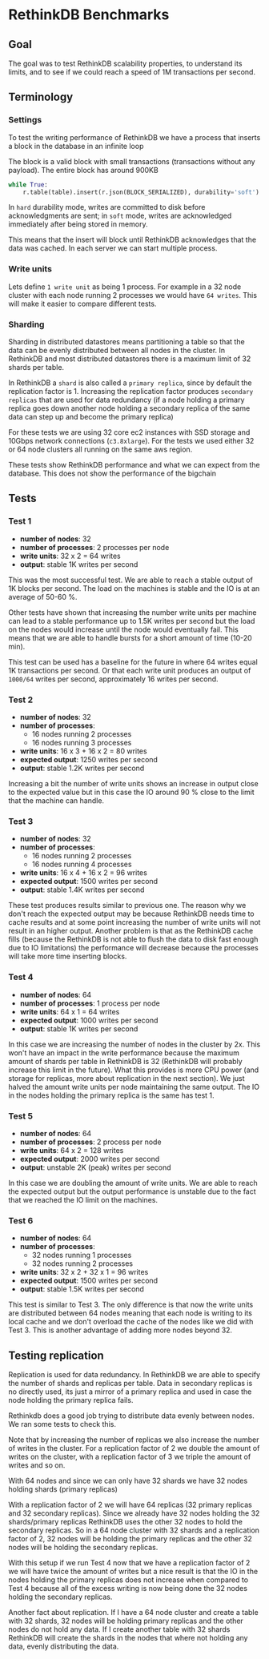 # RethinkDB Benchmarks

## Goal

The goal was to test RethinkDB scalability properties, to understand its limits, and to see if we could reach a speed of 1M transactions per second.

## Terminology

### Settings

To test the writing performance of RethinkDB we have a process that inserts a
block in the database in an infinite loop

The block is a valid block with small transactions (transactions without any
payload). The entire block has around 900KB

```python
while True:
    r.table(table).insert(r.json(BLOCK_SERIALIZED), durability='soft').run(conn)
```

In `hard` durability mode, writes are committed to disk before acknowledgments
are sent; in `soft` mode, writes are acknowledged immediately after being stored
in memory.

This means that the insert will block until RethinkDB acknowledges that the data
was cached. In each server we can start multiple process.

### Write units

Lets define `1 write unit` as being 1 process. For example in a 32 node cluster
with each node running 2 processes we would have `64 writes`. This will make it
easier to compare different tests.

### Sharding

Sharding in distributed datastores means partitioning a table so that the data
can be evenly distributed between all nodes in the cluster. In RethinkDB and
most distributed datastores there is a maximum limit of 32 shards per table.

In RethinkDB a `shard` is also called a `primary replica`, since by default the
replication factor is 1. Increasing the replication factor produces `secondary
replicas` that are used for data redundancy (if a node holding a primary replica
goes down another node holding a secondary replica of the same data can step up
and become the primary replica)

For these tests we are using 32 core ec2 instances with SSD storage and 10Gbps
network connections (`c3.8xlarge`). For the tests we used either 32 or 64 node
clusters all running on the same aws region.

These tests show RethinkDB performance and what we can expect from the database.
This does not show the performance of the bigchain

## Tests

### Test 1 

- **number of nodes**: 32
- **number of processes**: 2 processes per node
- **write units**: 32 x 2 = 64 writes
- **output**: stable 1K writes per second

This was the most successful test. We are able to reach a stable output of 1K
blocks per second. The load on the machines is stable and the IO is at an
average of 50-60 %.

Other tests have shown that increasing the number write units per machine can
lead to a stable performance up to 1.5K writes per second but the load on the
nodes would increase until the node would eventually fail. This means that we
are able to handle bursts for a short amount of time (10-20 min).

This test can be used has a baseline for the future in where 64 writes equal 1K
transactions per second. Or that each write unit produces an output of
`1000/64` writes per second, approximately 16 writes per second.


### Test 2

- **number of nodes**: 32
- **number of processes**: 
    - 16 nodes running 2 processes
    - 16 nodes running 3 processes
- **write units**: 16 x 3 + 16 x 2 = 80 writes
- **expected output**: 1250 writes per second
- **output**: stable 1.2K writes per second

Increasing a bit the number of write units shows an increase in output close to
the expected value but in this case the IO around 90 % close to the limit that
the machine can handle.


### Test 3

- **number of nodes**: 32
- **number of processes**: 
    - 16 nodes running 2 processes
    - 16 nodes running 4 processes
- **write units**: 16 x 4 + 16 x 2 = 96 writes
- **expected output**: 1500 writes per second
- **output**: stable 1.4K writes per second

These test produces results similar to previous one. The reason why we don't
reach the expected output may be because RethinkDB needs time to cache results
and at some point increasing the number of write units will not result in an
higher output. Another problem is that as the RethinkDB cache fills (because the
RethinkDB is not able to flush the data to disk fast enough due to IO
limitations) the performance will decrease because the processes will take more
time inserting blocks.


### Test 4

- **number of nodes**: 64
- **number of processes**: 1 process per node
- **write units**: 64 x 1 = 64 writes
- **expected output**: 1000 writes per second
- **output**: stable 1K writes per second

In this case we are increasing the number of nodes in the cluster by 2x. This
won't have an impact in the write performance because the maximum amount of
shards per table in RethinkDB is 32 (RethinkDB will probably increase this limit
in the future). What this provides is more CPU power (and storage for replicas,
more about replication in the next section). We just halved the amount write
units per node maintaining the same output. The IO in the nodes holding the
primary replica is the same has test 1.


### Test 5

- **number of nodes**: 64
- **number of processes**: 2 process per node
- **write units**: 64 x 2 = 128 writes
- **expected output**: 2000 writes per second
- **output**: unstable 2K (peak) writes per second


In this case we are doubling the amount of write units. We are able to reach the
expected output but the output performance is unstable due to the fact that we
reached the IO limit on the machines.


### Test 6


- **number of nodes**: 64
- **number of processes**: 
    - 32 nodes running 1 processes
    - 32 nodes running 2 processes
- **write units**: 32 x 2 + 32 x 1 = 96 writes
- **expected output**: 1500 writes per second
- **output**: stable 1.5K writes per second

This test is similar to Test 3. The only difference is that now the write units
are distributed between 64 nodes meaning that each node is writing to its local
cache and we don't overload the cache of the nodes like we did with Test 3. This
is another advantage of adding more nodes beyond 32.


## Testing replication

Replication is used for data redundancy. In RethinkDB we are able to specify the
number of shards and replicas per table. Data in secondary replicas is no
directly used, its just a mirror of a primary replica and used in case the node
holding the primary replica fails.

Rethinkdb does a good job trying to distribute data evenly between nodes. We ran
some tests to check this.

Note that by increasing the number of replicas we also increase the number of
writes in the cluster. For a replication factor of 2 we double the amount of
writes on the cluster, with a replication factor of 3 we triple the amount of
writes and so on.


With 64 nodes and since we can only have 32 shards we have 32 nodes holding
shards (primary replicas)

With a replication factor of 2 we will have 64 replicas (32 primary replicas and
32 secondary replicas). Since we already have 32 nodes holding the 32
shards/primary replicas RethinkDB uses the other 32 nodes to hold the secondary
replicas. So in a 64 node cluster with 32 shards and a replication factor of 2,
32 nodes will be holding the primary replicas and the other 32 nodes will be holding
the secondary replicas.

With this setup if we run Test 4 now that we have a replication factor of 2 we
will have twice the amount of writes but a nice result is that the IO in the
nodes holding the primary replicas does not increase when compared to Test 4
because all of the excess writing is now being done the 32 nodes holding the
secondary replicas.

Another fact about replication. If I have a 64 node cluster and create a table
with 32 shards, 32 nodes will be holding primary replicas and the other nodes do
not hold any data. If I create another table with 32 shards RethinkDB will
create the shards in the nodes that where not holding any data, evenly
distributing the data.
